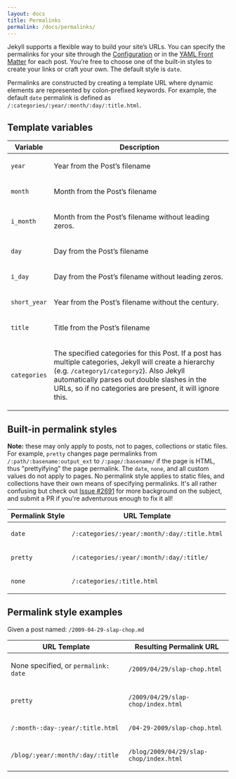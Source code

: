 ```yaml
---
layout: docs
title: Permalinks
permalink: /docs/permalinks/
---
```


Jekyll supports a flexible way to build your site’s URLs. You can specify the
permalinks for your site through the [Configuration](../configuration/) or in the
[YAML Front Matter](../frontmatter/) for each post. You’re free to choose one of
the built-in styles to create your links or craft your own. The default style is
`date`.

Permalinks are constructed by creating a template URL where dynamic elements are
represented by colon-prefixed keywords. For example, the default `date`
permalink is defined as `/:categories/:year/:month/:day/:title.html`.

## Template variables

<div class="mobile-side-scroller">
<table>
  <thead>
    <tr>
      <th>Variable</th>
      <th>Description</th>
    </tr>
  </thead>
  <tbody>
    <tr>
      <td>
        <p><code>year</code></p>
      </td>
      <td>
        <p>Year from the Post’s filename</p>
      </td>
    </tr>
    <tr>
      <td>
        <p><code>month</code></p>
      </td>
      <td>
        <p>Month from the Post’s filename</p>
      </td>
    </tr>
    <tr>
      <td>
        <p><code>i_month</code></p>
      </td>
      <td>
        <p>Month from the Post’s filename without leading zeros.</p>
      </td>
    </tr>
    <tr>
      <td>
        <p><code>day</code></p>
      </td>
      <td>
        <p>Day from the Post’s filename</p>
      </td>
    </tr>
    <tr>
      <td>
        <p><code>i_day</code></p>
      </td>
      <td>
        <p>Day from the Post’s filename without leading zeros.</p>
      </td>
    </tr>
    <tr>
      <td>
        <p><code>short_year</code></p>
      </td>
      <td>
        <p>Year from the Post’s filename without the century.</p>
      </td>
    </tr>
    <tr>
      <td>
        <p><code>title</code></p>
      </td>
      <td>
        <p>Title from the Post’s filename</p>
      </td>
    </tr>
    <tr>
      <td>
        <p><code>categories</code></p>
      </td>
      <td>
        <p>
          The specified categories for this Post. If a post has multiple
          categories, Jekyll will create a hierarchy (e.g. <code>/category1/category2</code>).
          Also Jekyll automatically parses out double slashes in the URLs,
          so if no categories are present, it will ignore this.
        </p>
      </td>
    </tr>
  </tbody>
</table>
</div>

## Built-in permalink styles

**Note:** these may only apply to posts, not to pages, collections or
static files. For example, `pretty` changes page permalinks from
`/:path/:basename:output_ext` to `/:page/:basename/` if the page is HTML,
thus "prettyifying" the page permalink. The `date`, `none`, and all custom
values do not apply to pages. No permalink style applies to static files,
and collections have their own means of specifying permalinks. It's all
rather confusing but check out [Issue #2691](https://github.com/jekyll/jekyll/issues/2691)
for more background on the subject, and submit a PR if you're adventurous
enough to fix it all!

<div class="mobile-side-scroller">
<table>
  <thead>
    <tr>
      <th>Permalink Style</th>
      <th>URL Template</th>
    </tr>
  </thead>
  <tbody>
    <tr>
      <td>
        <p><code>date</code></p>
      </td>
      <td>
        <p><code>/:categories/:year/:month/:day/:title.html</code></p>
      </td>
    </tr>
    <tr>
      <td>
        <p><code>pretty</code></p>
      </td>
      <td>
        <p><code>/:categories/:year/:month/:day/:title/</code></p>
      </td>
    </tr>
    <tr>
      <td>
        <p><code>none</code></p>
      </td>
      <td>
        <p><code>/:categories/:title.html</code></p>
      </td>
    </tr>
  </tbody>
</table>
</div>

## Permalink style examples

Given a post named: `/2009-04-29-slap-chop.md`

<div class="mobile-side-scroller">
<table>
  <thead>
    <tr>
      <th>URL Template</th>
      <th>Resulting Permalink URL</th>
    </tr>
  </thead>
  <tbody>
    <tr>
      <td>
        <p>None specified, or <code>permalink: date</code></p>
      </td>
      <td>
        <p><code>/2009/04/29/slap-chop.html</code></p>
      </td>
    </tr>
    <tr>
      <td>
        <p><code>pretty</code></p>
      </td>
      <td>
        <p><code>/2009/04/29/slap-chop/index.html</code></p>
      </td>
    </tr>
    <tr>
      <td>
        <p><code>/:month-:day-:year/:title.html</code></p>
      </td>
      <td>
        <p><code>/04-29-2009/slap-chop.html</code></p>
      </td>
    </tr>
    <tr>
      <td>
        <p><code>/blog/:year/:month/:day/:title</code></p>
      </td>
      <td>
        <p><code>/blog/2009/04/29/slap-chop/index.html</code></p>
      </td>
    </tr>
  </tbody>
</table>
</div>
